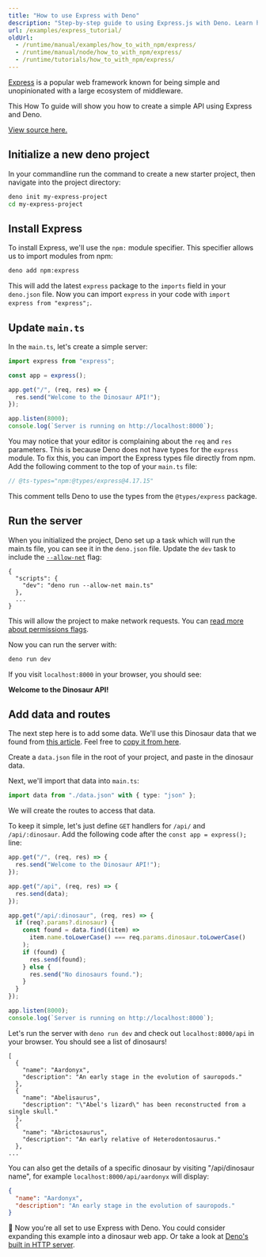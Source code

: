 ```yaml
---
title: "How to use Express with Deno"
description: "Step-by-step guide to using Express.js with Deno. Learn how to set up an Express server, configure routes, handle middleware, and build REST APIs using Deno's Node.js compatibility features."
url: /examples/express_tutorial/
oldUrl:
  - /runtime/manual/examples/how_to_with_npm/express/
  - /runtime/manual/node/how_to_with_npm/express/
  - /runtime/tutorials/how_to_with_npm/express/
---
```


[Express](https://expressjs.com/) is a popular web framework known for being
simple and unopinionated with a large ecosystem of middleware.

This How To guide will show you how to create a simple API using Express and
Deno.

[View source here.](https://github.com/denoland/tutorial-with-express)

## Initialize a new deno project

In your commandline run the command to create a new starter project, then
navigate into the project directory:

```sh
deno init my-express-project
cd my-express-project
```

## Install Express

To install Express, we'll use the `npm:` module specifier. This specifier allows
us to import modules from npm:

```sh
deno add npm:express
```

This will add the latest `express` package to the `imports` field in your
`deno.json` file. Now you can import `express` in your code with
`import express from "express";`.

## Update `main.ts`

In the `main.ts`, let's create a simple server:

```ts
import express from "express";

const app = express();

app.get("/", (req, res) => {
  res.send("Welcome to the Dinosaur API!");
});

app.listen(8000);
console.log(`Server is running on http://localhost:8000`);
```

You may notice that your editor is complaining about the `req` and `res`
parameters. This is because Deno does not have types for the `express` module.
To fix this, you can import the Express types file directly from npm. Add the
following comment to the top of your `main.ts` file:

```ts
// @ts-types="npm:@types/express@4.17.15"
```

This comment tells Deno to use the types from the `@types/express` package.

## Run the server

When you initialized the project, Deno set up a task which will run the main.ts
file, you can see it in the `deno.json` file. Update the `dev` task to include
the [`--allow-net`](/runtime/fundamentals/security/#network-access) flag:

```jsonc
{
  "scripts": {
    "dev": "deno run --allow-net main.ts"
  }, 
  ...
}
```

This will allow the project to make network requests. You can
[read more about permissions flags](/runtime/fundamentals/security/).

Now you can run the server with:

```sh
deno run dev
```

If you visit `localhost:8000` in your browser, you should see:

**Welcome to the Dinosaur API!**

## Add data and routes

The next step here is to add some data. We'll use this Dinosaur data that we
found from [this article](https://www.thoughtco.com/dinosaurs-a-to-z-1093748).
Feel free to
[copy it from here](https://raw.githubusercontent.com/denoland/tutorial-with-express/refs/heads/main/data.json).

Create a `data.json` file in the root of your project, and paste in the dinosaur
data.

Next, we'll import that data into `main.ts`:

```ts
import data from "./data.json" with { type: "json" };
```

We will create the routes to access that data.

To keep it simple, let's just define `GET` handlers for `/api/` and
`/api/:dinosaur`. Add the following code after the `const app = express();`
line:

```ts
app.get("/", (req, res) => {
  res.send("Welcome to the Dinosaur API!");
});

app.get("/api", (req, res) => {
  res.send(data);
});

app.get("/api/:dinosaur", (req, res) => {
  if (req?.params?.dinosaur) {
    const found = data.find((item) =>
      item.name.toLowerCase() === req.params.dinosaur.toLowerCase()
    );
    if (found) {
      res.send(found);
    } else {
      res.send("No dinosaurs found.");
    }
  }
});

app.listen(8000);
console.log(`Server is running on http://localhost:8000`);
```

Let's run the server with `deno run dev` and check out `localhost:8000/api` in
your browser. You should see a list of dinosaurs!

```jsonc
[
  {
    "name": "Aardonyx",
    "description": "An early stage in the evolution of sauropods."
  },
  {
    "name": "Abelisaurus",
    "description": "\"Abel's lizard\" has been reconstructed from a single skull."
  },
  {
    "name": "Abrictosaurus",
    "description": "An early relative of Heterodontosaurus."
  },
...
```

You can also get the details of a specific dinosaur by visiting "/api/dinosaur
name", for example `localhost:8000/api/aardonyx` will display:

```json
{
  "name": "Aardonyx",
  "description": "An early stage in the evolution of sauropods."
}
```

🦕 Now you're all set to use Express with Deno. You could consider expanding
this example into a dinosaur web app. Or take a look at
[Deno's built in HTTP server](https://docs.deno.com/runtime/fundamentals/http_server/).
